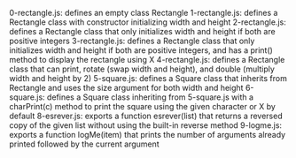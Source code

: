 0-rectangle.js: defines an empty class Rectangle
1-rectangle.js: defines a Rectangle class with constructor initializing width and height
2-rectangle.js: defines a Rectangle class that only initializes width and height if both are positive integers
3-rectangle.js: defines a Rectangle class that only initializes width and height if both are positive integers, and has a print() method to display the rectangle using X
4-rectangle.js: defines a Rectangle class that can print, rotate (swap width and height), and double (multiply width and height by 2)
5-square.js: defines a Square class that inherits from Rectangle and uses the size argument for both width and height
6-square.js: defines a Square class inheriting from 5-square.js with a charPrint(c) method to print the square using the given character or X by default
8-esrever.js: exports a function esrever(list) that returns a reversed copy of the given list without using the built-in reverse method
9-logme.js: exports a function logMe(item) that prints the number of arguments already printed followed by the current argument
